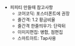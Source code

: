 - 피피티 만들때 참고사항
  - 코어코딕: 포스터폰트에 권장
  - 줄간격: 1.2 황금비율
  - 줄간격 한줄띄우기: 단락뒤
  - 이미지편집: 병합, 점편집
  - 스마트아트: Tap사용

